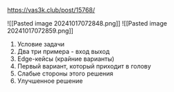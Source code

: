 https://vas3k.club/post/15768/

![[Pasted image 20241017072848.png]]
![[Pasted image 20241017072859.png]]


1) Условие задачи
2) Два три примера - вход выход
3) Edge-кейсы (крайние варианты)
4) Первый вариант, который приходит в голову
5) Слабые стороны этого решения
6) Улучшенное решение

